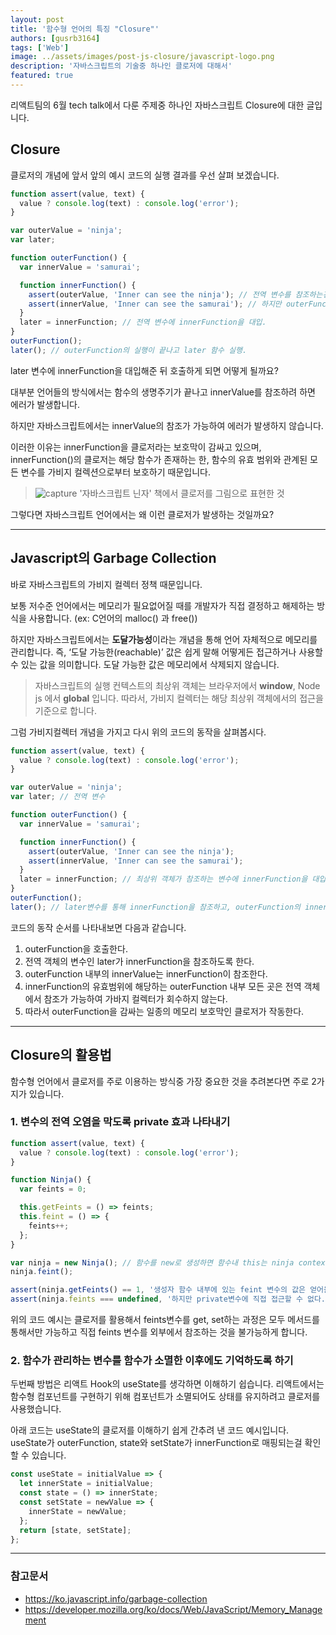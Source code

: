 ```yaml
---
layout: post
title: '함수형 언어의 특징 "Closure"'
authors: [gusrb3164]
tags: ['Web']
image: ../assets/images/post-js-closure/javascript-logo.png
description: '자바스크립트의 기술중 하나인 클로저에 대해서'
featured: true
---
```


리액트팀의 6월 tech talk에서 다룬 주제중 하나인 자바스크립트 Closure에 대한 글입니다.

## Closure

클로저의 개념에 앞서 앞의 예시 코드의 실행 결과를 우선 살펴 보겠습니다.

```js
function assert(value, text) {
  value ? console.log(text) : console.log('error');
}

var outerValue = 'ninja';
var later;

function outerFunction() {
  var innerValue = 'samurai';

  function innerFunction() {
    assert(outerValue, 'Inner can see the ninja'); // 전역 변수를 참조하는건 당연히 가능하다.
    assert(innerValue, 'Inner can see the samurai'); // 하지만 outerFunction 함수가 끝나도 innerValue를 참조하는게 가능할까?
  }
  later = innerFunction; // 전역 변수에 innerFunction을 대입.
}
outerFunction();
later(); // outerFunction의 실행이 끝나고 later 함수 실행.
```

later 변수에 innerFunction을 대입해준 뒤 호출하게 되면 어떻게 될까요?

대부분 언어들의 방식에서는 함수의 생명주기가 끝나고 innerValue를 참조하려 하면 에러가 발생합니다.

하지만 자바스크립트에서는 innerValue의 참조가 가능하여 에러가 발생하지 않습니다.

이러한 이유는 innerFunction을 클로저라는 보호막이 감싸고 있으며, innerFunction()의 클로저는 해당 함수가 존재하는 한, 함수의 유효 범위와 관계된 모든 변수를 가비지 컬렉션으로부터 보호하기 때문입니다.

> ![capture](https://gusrb3164.github.io/assets/images/posts/closure.jpg)
> '자바스크립트 닌자' 책에서 클로저를 그림으로 표현한 것

그렇다면 자바스크립트 언어에서는 왜 이런 클로저가 발생하는 것일까요?

---

## Javascript의 Garbage Collection

바로 자바스크립트의 가비지 컬렉터 정책 때문입니다.

보통 저수준 언어에서는 메모리가 필요없어질 때를 개발자가 직접 결정하고 해제하는 방식을 사용합니다. (ex: C언어의 malloc() 과 free())

하지만 자바스크립트에서는 **도달가능성**이라는 개념을 통해 언어 자체적으로 메모리를 관리합니다.
즉, ‘도달 가능한(reachable)’ 값은 쉽게 말해 어떻게든 접근하거나 사용할 수 있는 값을 의미합니다. 도달 가능한 값은 메모리에서 삭제되지 않습니다.

> 자바스크립트의 실행 컨텍스트의 최상위 객체는 브라우저에서 **window**, Node js 에서 **global** 입니다. 따라서, 가비지 컬렉터는 해당 최상위 객체에서의 접근을 기준으로 합니다.

그럼 가비지컬렉터 개념을 가지고 다시 위의 코드의 동작을 살펴봅시다.

```js
function assert(value, text) {
  value ? console.log(text) : console.log('error');
}

var outerValue = 'ninja';
var later; // 전역 변수

function outerFunction() {
  var innerValue = 'samurai';

  function innerFunction() {
    assert(outerValue, 'Inner can see the ninja');
    assert(innerValue, 'Inner can see the samurai');
  }
  later = innerFunction; // 최상위 객체가 참조하는 변수에 innerFunction을 대입한다.
}
outerFunction();
later(); // later변수를 통해 innerFunction을 참조하고, outerFunction의 innerValue까지 참조가 가능하므로 innerFunction을 감싸는 outerFunction 을 가비지 컬렉터가 회수하지 않는다!
```

코드의 동작 순서를 나타내보면 다음과 같습니다.

1. outerFunction을 호출한다.
2. 전역 객체의 변수인 later가 innerFunction을 참조하도록 한다.
3. outerFunction 내부의 innerValue는 innerFunction이 참조한다.
4. innerFunction의 유효범위에 해당하는 outerFunction 내부 모든 곳은 전역 객체에서 참조가 가능하여 가바지 컬렉터가 회수하지 않는다.
5. 따라서 outerFunction을 감싸는 일종의 메모리 보호막인 클로저가 작동한다.

---

## Closure의 활용법

함수형 언어에서 클로저를 주로 이용하는 방식중 가장 중요한 것을 추려본다면 주로 2가지가 있습니다.

### 1. 변수의 전역 오염을 막도록 private 효과 나타내기

```js
function assert(value, text) {
  value ? console.log(text) : console.log('error');
}

function Ninja() {
  var feints = 0;

  this.getFeints = () => feints;
  this.feint = () => {
    feints++;
  };
}

var ninja = new Ninja(); // 함수를 new로 생성하면 함수내 this는 ninja context를 참조한다.
ninja.feint();

assert(ninja.getFeints() == 1, '생성자 함수 내부에 있는 feint 변수의 값은 얻어올 수 있다.');
assert(ninja.feints === undefined, '하지만 private변수에 직접 접근할 수 없다.');
```

위의 코드 예시는 클로저를 활용해서 feints변수를 get, set하는 과정은 모두 메서드를 통해서만 가능하고 직접 feints 변수를 외부에서 참조하는 것을 불가능하게 합니다.

### 2. 함수가 관리하는 변수를 함수가 소멸한 이후에도 기억하도록 하기

두번째 방법은 리액트 Hook의 useState를 생각하면 이해하기 쉽습니다. 리액트에서는 함수형 컴포넌트를 구현하기 위해 컴포넌트가 소멸되어도 상태를 유지하려고 클로저를 사용했습니다.

아래 코드는 useState의 클로저를 이해하기 쉽게 간추려 낸 코드 예시입니다.
useState가 outerFunction, state와 setState가 innerFunction로 매핑되는걸 확인할 수 있습니다.

```js
const useState = initialValue => {
  let innerState = initialValue;
  const state = () => innerState;
  const setState = newValue => {
    innerState = newValue;
  };
  return [state, setState];
};
```

---

### 참고문서

- <https://ko.javascript.info/garbage-collection>
- <https://developer.mozilla.org/ko/docs/Web/JavaScript/Memory_Management>

